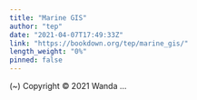 ```yaml
---
title: "Marine GIS"
author: "tep"
date: "2021-04-07T17:49:33Z"
link: "https://bookdown.org/tep/marine_gis/"
length_weight: "0%"
pinned: false
---
```


\(~\) Copyright © 2021 Wanda ...
